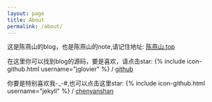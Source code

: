 ```yaml
---
layout: page
title: About
permalink: /about/
---
```


这是陈燕山的blog，也是陈燕山的note,请记住地址: [陈燕山.top](http://陈燕山.top/)

在这里你可以找到blog的源码，要是喜欢，请点击star:
{% include icon-github.html username="jglovier" %} /
[github](https://github.com/chenyanshan/chenyanshan.github.com)

你要是特别喜欢我-_-#,也可以点击这里star:
{% include icon-github.html username="jekyll" %} /
[chenyanshan](https://github.com/chenyanshan/)
